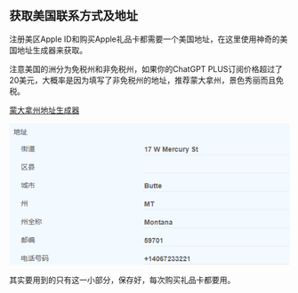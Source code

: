 ## 获取美国联系方式及地址

注册美区Apple ID和购买Apple礼品卡都需要一个美国地址，在这里使用神奇的美国地址生成器来获取。

注意美国的洲分为免税州和非免税州，如果你的ChatGPT PLUS订阅价格超过了20美元，大概率是因为填写了非免税州的地址，推荐蒙大拿州，景色秀丽而且免税。

[蒙大拿州地址生成器](https://www.meiguodizhi.com/usa-address/montana)

![蒙大拿地址](./imgs/Montana.png)

其实要用到的只有这一小部分，保存好，每次购买礼品卡都要用。
